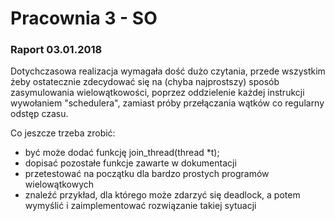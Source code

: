 # Pracownia 3 - SO

### Raport 03.01.2018

Dotychczasowa realizacja wymagała dość dużo czytania, przede wszystkim żeby ostatecznie zdecydować się na (chyba najprostszy) sposób zasymulowania wielowątkowości, poprzez oddzielenie każdej instrukcji wywołaniem "schedulera", zamiast próby przełączania wątków co regularny odstęp czasu.


Co jeszcze trzeba zrobić:

- być może dodać funkcję join_thread(thread *t);
- dopisać pozostałe funkcje zawarte w dokumentacji
- przetestować na początku dla bardzo prostych programów wielowątkowych
- znaleźć przykład, dla którego może zdarzyć się deadlock, a potem wymyślić i zaimplementować rozwiązanie takiej sytuacji
